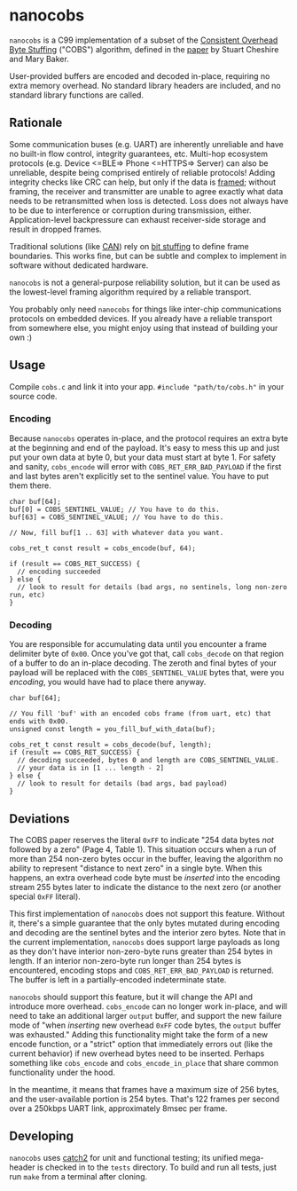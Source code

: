 # nanocobs

`nanocobs` is a C99 implementation of a subset of the [Consistent Overhead Byte Stuffing](https://en.wikipedia.org/wiki/Consistent_Overhead_Byte_Stuffing) ("COBS") algorithm, defined in the [paper](http://www.stuartcheshire.org/papers/COBSforToN.pdf) by Stuart Cheshire and Mary Baker.

User-provided buffers are encoded and decoded in-place, requiring no extra memory overhead. No standard library headers are included, and no standard library functions are called.

## Rationale

Some communication buses (e.g. UART) are inherently unreliable and have no built-in flow control, integrity guarantees, etc. Multi-hop ecosystem protocols (e.g. Device <=BLE=> Phone <=HTTPS=> Server) can also be unreliable, despite being comprised entirely of reliable protocols! Adding integrity checks like CRC can help, but only if the data is [framed](https://en.wikipedia.org/wiki/Frame_(networking)); without framing, the receiver and transmitter are unable to agree exactly what data needs to be retransmitted when loss is detected. Loss does not always have to be due to interference or corruption during transmission, either. Application-level backpressure can exhaust receiver-side storage and result in dropped frames.

Traditional solutions (like [CAN](https://en.wikipedia.org/wiki/CAN_bus)) rely on [bit stuffing](https://en.wikipedia.org/wiki/Bit_stuffing) to define frame boundaries. This works fine, but can be subtle and complex to implement in software without dedicated hardware.

`nanocobs` is not a general-purpose reliability solution, but it can be used as the lowest-level framing algorithm required by a reliable transport.

You probably only need `nanocobs` for things like inter-chip communications protocols on embedded devices. If you already have a reliable transport from somewhere else, you might enjoy using that instead of building your own :)

## Usage

Compile `cobs.c` and link it into your app. `#include "path/to/cobs.h"` in your source code.

### Encoding

Because `nanocobs` operates in-place, and the protocol requires an extra byte at the beginning and end of the payload. It's easy to mess this up and just put your own data at byte 0, but your data must start at byte 1. For safety and sanity, `cobs_encode` will error with `COBS_RET_ERR_BAD_PAYLOAD` if the first and last bytes aren't explicitly set to the sentinel value. You have to put them there.

```
char buf[64];
buf[0] = COBS_SENTINEL_VALUE; // You have to do this.
buf[63] = COBS_SENTINEL_VALUE; // You have to do this.

// Now, fill buf[1 .. 63] with whatever data you want.

cobs_ret_t const result = cobs_encode(buf, 64);

if (result == COBS_RET_SUCCESS) {
  // encoding succeeded
} else {
  // look to result for details (bad args, no sentinels, long non-zero run, etc)
}
```

### Decoding

You are responsible for accumulating data until you encounter a frame delimiter byte of `0x00`. Once you've got that, call `cobs_decode` on that region of a buffer to do an in-place decoding. The zeroth and final bytes of your payload will be replaced with the `COBS_SENTINEL_VALUE` bytes that, were you _encoding_, you would have had to place there anyway.

```
char buf[64];

// You fill 'buf' with an encoded cobs frame (from uart, etc) that ends with 0x00.
unsigned const length = you_fill_buf_with_data(buf);

cobs_ret_t const result = cobs_decode(buf, length);
if (result == COBS_RET_SUCCESS) {
  // decoding succeeded, bytes 0 and length are COBS_SENTINEL_VALUE.
  // your data is in [1 ... length - 2]
} else {
  // look to result for details (bad args, bad payload)
}
```
## Deviations

The COBS paper reserves the literal `0xFF` to indicate "254 data bytes *not* followed by a zero" (Page 4, Table 1). This situation occurs when a run of more than 254 non-zero bytes occur in the buffer, leaving the algorithm no ability to represent "distance to next zero" in a single byte. When this happens, an extra overhead code byte must be _inserted_ into the encoding stream 255 bytes later to indicate the distance to the next zero (or another special `0xFF` literal).

This first implementation of `nanocobs` does not support this feature. Without it, there's a simple guarantee that the only bytes mutated during encoding and decoding are the sentinel bytes and the interior zero bytes. Note that in the current implementation, `nanocobs` does support large payloads as long as they don't have interior non-zero-byte runs greater than 254 bytes in length. If an interior non-zero-byte run longer than 254 bytes is encountered, encoding stops and `COBS_RET_ERR_BAD_PAYLOAD` is returned. The buffer is left in a partially-encoded indeterminate state.

`nanocobs` should support this feature, but it will change the API and introduce more overhead. `cobs_encode` can no longer work in-place, and will need to take an additional larger `output` buffer, and support the new failure mode of "when _inserting_ new overhead `0xFF` code bytes, the `output` buffer was exhausted." Adding this functionality might take the form of a new encode function, or a "strict" option that immediately errors out (like the current behavior) if new overhead bytes need to be inserted. Perhaps something like `cobs_encode` and `cobs_encode_in_place` that share common functionality under the hood.

In the meantime, it means that frames have a maximum size of 256 bytes, and the user-available portion is 254 bytes. That's 122 frames per second over a 250kbps UART link, approximately 8msec per frame.

## Developing

`nanocobs` uses [catch2](https://github.com/catchorg/Catch2) for unit and functional testing; its unified mega-header is checked in to the `tests` directory. To build and run all tests, just run `make` from a terminal after cloning.
